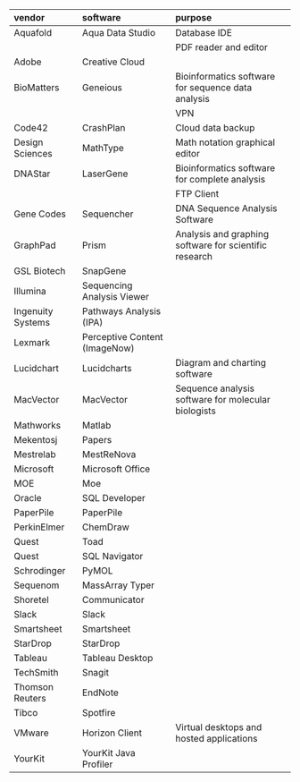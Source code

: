 |vendor|software|purpose|
|:-----|:-------|:------|
|Aquafold|Aqua Data Studio|Database IDE|
|||PDF reader and editor|
|Adobe|Creative Cloud||
|BioMatters|Geneious|Bioinformatics software for sequence data analysis|
|||VPN|
|Code42|CrashPlan|Cloud data backup|
|Design Sciences|MathType|Math notation graphical editor|
|DNAStar|LaserGene|Bioinformatics software for complete analysis|
|||FTP Client|
|Gene Codes|Sequencher|DNA Sequence Analysis Software|
|GraphPad|Prism|Analysis and graphing software for scientific research|
|GSL Biotech|SnapGene||
|Illumina|Sequencing Analysis Viewer||
|Ingenuity Systems|Pathways Analysis (IPA)||
|Lexmark|Perceptive Content (ImageNow)||
|Lucidchart|Lucidcharts|Diagram and charting software|
|MacVector|MacVector|Sequence analysis software for molecular biologists|
|Mathworks|Matlab||
|Mekentosj|Papers||
|Mestrelab|MestReNova||
|Microsoft|Microsoft Office||
|MOE|Moe||
|Oracle|SQL Developer||
|PaperPile|PaperPile||
|PerkinElmer|ChemDraw||
|Quest|Toad||
|Quest|SQL Navigator||
|Schrodinger|PyMOL||
|Sequenom|MassArray Typer||
|Shoretel|Communicator||
|Slack|Slack||
|Smartsheet|Smartsheet||
|StarDrop|StarDrop||
|Tableau|Tableau Desktop||
|TechSmith|Snagit||
|Thomson Reuters|EndNote||
|Tibco|Spotfire||
|VMware|Horizon Client|Virtual desktops and hosted applications|
|YourKit|YourKit Java Profiler||
